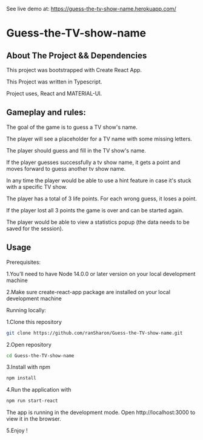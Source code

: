 See live demo at: https://guess-the-tv-show-name.herokuapp.com/

# Guess-the-TV-show-name

## About The Project && Dependencies

This project was bootstrapped with Create React App.

This Project was written in Typescript.

Project uses, React and MATERIAL-UI.

## Gameplay and rules:

The goal of the game is to guess a TV show's name.

The player will see a placeholder for a TV name with some missing letters. 

The player should guess and fill in the TV show's name. 

If the player guesses successfully a tv show name, it gets a point and moves forward to guess another tv show name.

In any time the player would be able to use a hint feature in case it's stuck with a specific TV show.

The player has a total of 3 life points. For each wrong guess, it loses a point.

If the player lost all 3 points the game is over and can be started again.

The player would be able to view a statistics popup (the data needs to be saved for the session).


## Usage
Prerequisites:

1.You’ll need to have Node 14.0.0 or later version on your local development machine

2.Make sure create-react-app package are installed on your local development machine

Running locally:

1.Clone this repository
```bash
git clone https://github.com/ranSharon/Guess-the-TV-show-name.git
```

2.Open repository
```bash
cd Guess-the-TV-show-name
```

3.Install with npm 
```bash
npm install
```

4.Run the application with
```bash
npm run start-react
```

The app is running in the development mode.
Open http://localhost:3000 to view it in the browser.

5.Enjoy !